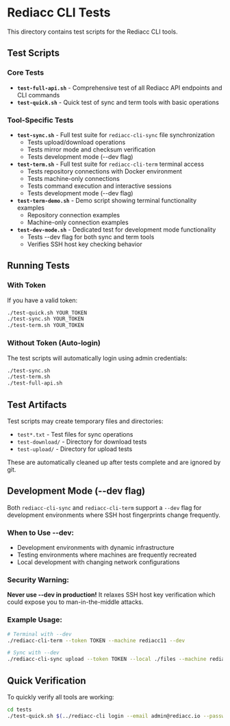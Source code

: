 # Rediacc CLI Tests

This directory contains test scripts for the Rediacc CLI tools.

## Test Scripts

### Core Tests

- **`test-full-api.sh`** - Comprehensive test of all Rediacc API endpoints and CLI commands
- **`test-quick.sh`** - Quick test of sync and term tools with basic operations

### Tool-Specific Tests

- **`test-sync.sh`** - Full test suite for `rediacc-cli-sync` file synchronization
  - Tests upload/download operations
  - Tests mirror mode and checksum verification
  - Tests development mode (--dev flag)
- **`test-term.sh`** - Full test suite for `rediacc-cli-term` terminal access
  - Tests repository connections with Docker environment
  - Tests machine-only connections
  - Tests command execution and interactive sessions
  - Tests development mode (--dev flag)
- **`test-term-demo.sh`** - Demo script showing terminal functionality examples
  - Repository connection examples
  - Machine-only connection examples
- **`test-dev-mode.sh`** - Dedicated test for development mode functionality
  - Tests --dev flag for both sync and term tools
  - Verifies SSH host key checking behavior

## Running Tests

### With Token
If you have a valid token:
```bash
./test-quick.sh YOUR_TOKEN
./test-sync.sh YOUR_TOKEN
./test-term.sh YOUR_TOKEN
```

### Without Token (Auto-login)
The test scripts will automatically login using admin credentials:
```bash
./test-sync.sh
./test-term.sh
./test-full-api.sh
```

## Test Artifacts

Test scripts may create temporary files and directories:
- `test*.txt` - Test files for sync operations
- `test-download/` - Directory for download tests
- `test-upload/` - Directory for upload tests

These are automatically cleaned up after tests complete and are ignored by git.

## Development Mode (--dev flag)

Both `rediacc-cli-sync` and `rediacc-cli-term` support a `--dev` flag for development environments where SSH host fingerprints change frequently.

### When to Use --dev:
- Development environments with dynamic infrastructure
- Testing environments where machines are frequently recreated
- Local development with changing network configurations

### Security Warning:
**Never use --dev in production!** It relaxes SSH host key verification which could expose you to man-in-the-middle attacks.

### Example Usage:
```bash
# Terminal with --dev
./rediacc-cli-term --token TOKEN --machine rediacc11 --dev

# Sync with --dev
./rediacc-cli-sync upload --token TOKEN --local ./files --machine rediacc11 --repo A1 --dev
```

## Quick Verification

To quickly verify all tools are working:
```bash
cd tests
./test-quick.sh $(../rediacc-cli login --email admin@rediacc.io --password 111111 --output json | grep -o '"token":"[^"]*' | cut -d'"' -f4)
```